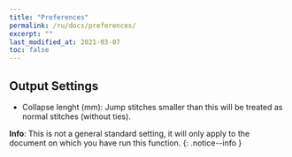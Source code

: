```yaml
---
title: "Preferences"
permalink: /ru/docs/preferences/
excerpt: ""
last_modified_at: 2021-03-07
toc: false
---
```

## Output Settings

* Collapse lenght (mm): Jump stitches smaller than this will be treated as normal stitches (without ties).

**Info**: This is not a general standard setting, it will only apply to the document on which you have run this function.
{: .notice--info }
